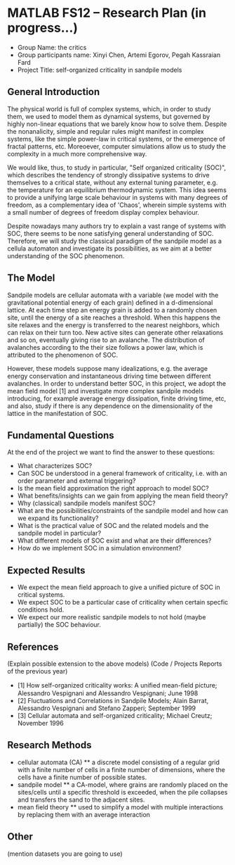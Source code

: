 # MATLAB FS12 – Research Plan (in progress...)

 * Group Name: the critics
 * Group participants name: Xinyi Chen, Artemi Egorov, Pegah Kassraian Fard
 * Project Title: self-organized criticality in sandpile models
 
## General Introduction

The physical world is full of complex systems, which, in order to study them, we used to model them as dynamical systems, but governed by highly non-linear equations that we barely know how to solve them. Despite the nonanalicity, simple and regular rules might manifest in complex systems, like the simple power-law in critical systems, or the emergence of fractal patterns, etc. Moreoever, computer simulations allow us to study the complexity in a much more comprehensive way.

We would like, thus, to study in particular, "Self organized criticality (SOC)", which describes the tendency of strongly dissipative systems to drive themselves to a critical state, without any external tuning parameter, e.g. the temperature for an equilibrium thermodynamic system. This idea seems to provide a unifying large scale behaviour in systems with many degrees of freedom, as a complementary idea of 'Chaos', wherein simple systems with a small number of degrees of freedom display complex behaviour.

Despite nowadays many authors try to explain a vast range of systems with SOC, there seems to be none satisfying general understanding of SOC. Therefore, we will study the classical paradigm of the sandpile model as a cellula automaton and investigate its possibilities, as we aim at a better understanding of the SOC phenomenon. 

## The Model

Sandpile models are cellular automata with a variable (we model with the gravitational potential energy of each grain) defined in a d-dimensional lattice. At each time step an energy grain is added to a randomly chosen site, until the energy of a site reaches a threshold. When this happens the site relaxes and the energy is transferred to the nearest neighbors, which can relax on their turn too. New active sites can generate other relaxations and so on, eventually giving rise to an avalanche. The distribution of avalanches according to the their size follows a power law, which is attributed to the phenomenon of SOC. 

However, these models suppose many idealizations, e.g. the average energy conservation and instantaneous driving time between different avalanches. In order to understand better SOC, in this project, we adopt the mean field model [1] and investigate more complex sandpile models introducing, for example average energy dissipation, finite driving time, etc, and also, study if there is any dependence on the dimensionality of the lattice in the manifestation of SOC. 



## Fundamental Questions

At the end of the project we want to find the answer to these questions:

 * What characterizes SOC?
 * Can SOC be understood in a general framework of criticality, i.e. with an order parameter and external triggering? 
 * Is the mean field approximation the right approach to model SOC?
 * What benefits/insights can we gain from applying the mean field theory?
 * Why (classical) sandpile models manifest SOC? 
 * What are the possibilities/constraints of the sandpile model and how can we expand its functionality?
 * What is the practical value of SOC and the related models and the sandpile model in particular?
 * What different models of SOC exist and what are their differences?
 * How do we implement SOC in a simulation environment?



## Expected Results
 * We expect the mean field approach to give a unified picture of SOC in critical systems.
 * We expect SOC to be a particular case of criticality when certain specfic conditions hold.
 * We expect our more realistic sandpile models to not hold (maybe partially) the SOC behaviour.
 


## References 

(Explain possible extension to the above models)
(Code / Projects Reports of the previous year)

 * [1] How self-organized criticality works: A uniﬁed mean-ﬁeld picture; Alessandro Vespignani and Alessandro Vespignani; June 1998
 * [2] Fluctuations and Correlations in Sandpile Models; Alain Barrat, Alessandro Vespignani and Stefano Zapperi; September 1999
 * [3] Cellular automata and self-organized criticality; Michael Creutz; November 1996


## Research Methods

* cellular automata (CA)
** a discrete model consisting of a regular grid with a finite number of cells in a finite number of dimensions, where the cells have a finite number of possible states.
* sandpile model
** a CA-model, where grains are randomly placed on the sites/cells until a specific threshold is exceeded, when the pile collapses and transfers the sand to the adjacent sites.
* mean field theory
** used to simplify a model with multiple interactions by replacing them with an average interaction

## Other

(mention datasets you are going to use)
